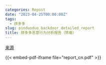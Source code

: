 ```yaml
---
categories: Repost
date: "2023-04-25T00:00:00Z"
tags:
  - 拼多多
slug: pinduoduo_backdoor_detailed_report
title: 拼多多恶意行为分析报告（转载）
---
```


[来源](https://github.com/davincifans101/pinduoduo_backdoor_detailed_report)

{{< embed-pdf-iframe file="report_cn.pdf" >}}
